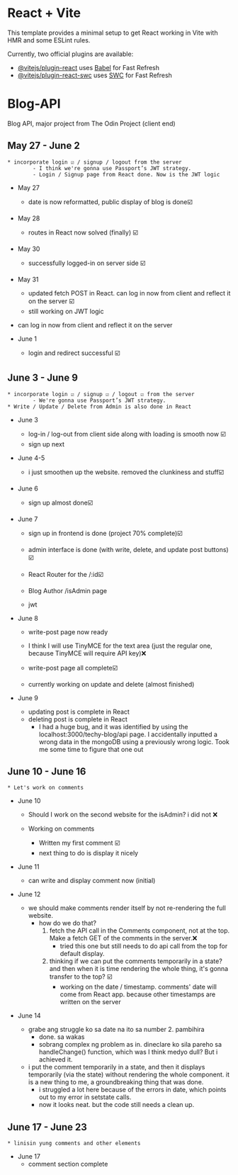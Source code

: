# React + Vite

This template provides a minimal setup to get React working in Vite with HMR and some ESLint rules.

Currently, two official plugins are available:

- [@vitejs/plugin-react](https://github.com/vitejs/vite-plugin-react/blob/main/packages/plugin-react/README.md) uses [Babel](https://babeljs.io/) for Fast Refresh
- [@vitejs/plugin-react-swc](https://github.com/vitejs/vite-plugin-react-swc) uses [SWC](https://swc.rs/) for Fast Refresh


# Blog-API
 Blog API, major project from The Odin Project (client end)

May 27 - June 2
- 
    * incorporate login ☑️ / signup / logout from the server
            - I think we're gonna use Passport’s JWT strategy.
            - Login / Signup page from React done. Now is the JWT logic

* May 27
    * date is now reformatted, public display of blog is done☑️

* May 28
    * routes in React now solved (finally) ☑️

* May 30
    * successfully logged-in on server side ☑️

* May 31
    * updated fetch POST in React. can log in now from client and reflect it on the server ☑️
    * still working on JWT logic
* can log in now from client and reflect it on the server

* June 1
    * login and redirect successful ☑️

June 3 - June 9
- 
    * incorporate login ☑️ / signup ☑️ / logout ☑️ from the server
            - We're gonna use Passport’s JWT strategy.
    * Write / Update / Delete from Admin is also done in React

* June 3
    * log-in / log-out from client side along with loading is smooth now ☑️
    * sign up next

* June 4-5
    * i just smoothen up the website. removed the clunkiness and stuff☑️

* June 6
    * sign up almost done☑️

* June 7
    * sign up in frontend is done (project 70% complete)☑️
    * admin interface is done (with write, delete, and update post buttons) ☑️
    * React Router for the /:id☑️


    * Blog Author /isAdmin page
    * jwt

* June 8
    * write-post page now ready
    * I think I will use TinyMCE for the text area (just the regular one, because TinyMCE will require API key)❌
    * write-post page all complete☑️

    * currently working on update and delete (almost finished)

* June 9
    * updating post is complete in React
    * deleting post is complete in React
        - I had a huge bug, and it was identified by using the localhost:3000/techy-blog/api page. I accidentally inputted a wrong data in the mongoDB using a previously wrong logic. Took me some time to figure that one out


June 10 - June 16
- 
    * Let's work on comments

* June 10
    * Should I work on the second website for the isAdmin? i did not ❌

    * Working on comments
        - Written my first comment ☑️
        - next thing to do is display it nicely

* June 11
    * can write and display comment now (initial)

* June 12
    * we should make comments render itself by not re-rendering the full website.
        - how do we do that?
            1. fetch the API call in the Comments component, not at the top. Make a fetch GET of the comments in the server.❌
                * tried this one but still needs to do api call from the top for default display.
            2. thinking if we can put the comments temporarily in a state? and then when it is time rendering the whole thing, it's gonna transfer to the top? ☑️
                * working on the date / timestamp. comments' date will come from React app. because other timestamps are written on the server

* June 14
    - grabe ang struggle ko sa date na ito sa number 2. pambihira
        - done. sa wakas
        - sobrang complex ng problem as in. dineclare ko sila pareho sa handleChange() function, which was I think medyo dull? But i achieved it.
    * i put the comment temporarily in a state, and then it displays temporarily (via the state) without rendering the whole component. it is a new thing to me, a groundbreaking thing that was done.
        - i struggled a lot here because of the errors in date, which points out to my error in setstate calls.
        - now it looks neat. but the code still needs a clean up.

June 17 - June 23
- 
    * linisin yung comments and other elements

* June 17
    - comment section complete